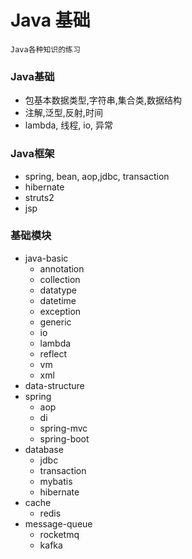 #  Java 基础

```
Java各种知识的练习
```

### Java基础
- 包基本数据类型,字符串,集合类,数据结构
- 注解,泛型,反射,时间
- lambda, 线程, io, 异常

### Java框架
- spring, bean, aop,jdbc, transaction
- hibernate 
- struts2
- jsp

### 基础模块
- java-basic
  - annotation
  - collection
  - datatype
  - datetime
  - exception
  - generic
  - io
  - lambda
  - reflect
  - vm
  - xml
- data-structure
- spring
  - aop
  - di
  - spring-mvc
  - spring-boot
- database
  - jdbc
  - transaction
  - mybatis
  - hibernate
- cache
  - redis
- message-queue
  - rocketmq
  - kafka
